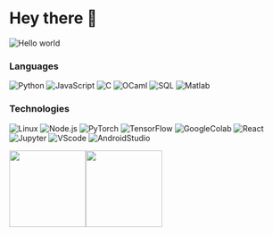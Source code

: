 # Hey there :wave:

<img src="https://raw.githubusercontent.com/sagar-viradiya/sagar-viradiya/master/resources/banner.png" alt="Hello world">

### Languages

![Python](https://img.shields.io/badge/-Python-000?&logo=Python)
![JavaScript](https://img.shields.io/badge/-JavaScript-000?&logo=JavaScript)
![C](https://img.shields.io/badge/-C-000?&logo=C)
![OCaml](https://img.shields.io/badge/-OCaml-000?&logo=ocaml)
![SQL](https://img.shields.io/badge/-SQL-000?&logo=MySQL)
![Matlab](https://icons8.com/icon/XRPryKQw2Y3s/matlab)

### Technologies

![Linux](https://img.shields.io/badge/-Linux-000?&logo=Linux)
![Node.js](https://img.shields.io/badge/-Node.js-000?&logo=node.js)
![PyTorch](https://img.shields.io/badge/-PyTorch-000?&logo=PyTorch)
![TensorFlow](https://img.shields.io/badge/-TensorFlow-000?&logo=TensorFlow)
![GoogleColab](https://img.shields.io/badge/-GoogleColab-000?&logo=googlecolab)
![React](https://img.shields.io/badge/-React-000?&logo=React)
![Jupyter](https://img.shields.io/badge/-Jupyter-000?&logo=Jupyter)
![VScode](https://img.shields.io/badge/-VScode-000?&logo=visualstudiocode)
![AndroidStudio](https://img.shields.io/badge/-androidstudio-000?&logo=androidstudio)

<img height="137px" src="https://github-readme-stats.vercel.app/api?username=Tomosaure&hide_title=true&hide_border=true&show_icons=true&include_all_commits=true&count_private=true&line_height=21&text_color=000&icon_color=000&bg_color=0,ea6161,ffc64d,fffc4d,52fa5a&theme=graywhite" /><!-- wi*quL3fcV --><img height="137px" src="https://github-readme-stats.vercel.app/api/top-langs/?username=Tomosaure&hide=html&hide_title=true&hide_border=true&layout=compact&langs_count=6&exclude_repo=comp426,Redventures-Movie-Quotes&text_color=000&icon_color=fff&bg_color=0,52fa5a,4dfcff,c64dff&theme=graywhite" />
